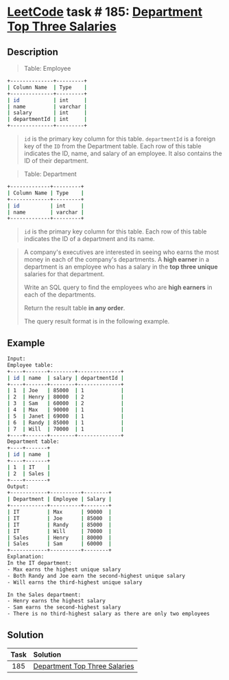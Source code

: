 # [LeetCode][leetcode] task # 185: [Department Top Three Salaries][task]

Description
-----------

> Table: Employee
```sh
+--------------+---------+
| Column Name  | Type    |
+--------------+---------+
| id           | int     |
| name         | varchar |
| salary       | int     |
| departmentId | int     |
+--------------+---------+
```
> `id` is the primary key column for this table.
> `departmentId` is a foreign key of the `ID` from the Department table.
> Each row of this table indicates the ID, name, and salary of an employee.
> It also contains the ID of their department.

> Table: Department
```sh
+-------------+---------+
| Column Name | Type    |
+-------------+---------+
| id          | int     |
| name        | varchar |
+-------------+---------+
```
> `id` is the primary key column for this table.
> Each row of this table indicates the ID of a department and its name.

> A company's executives are interested in seeing who earns the most money in each of the company's departments.
> A **high earner** in a department is an employee who has a salary in the **top three unique** salaries for that department.
> 
> Write an SQL query to find the employees who are **high earners** in each of the departments.
> 
> Return the result table **in any order**.
> 
> The query result format is in the following example.

Example
-------

```sh
Input: 
Employee table:
+----+-------+--------+--------------+
| id | name  | salary | departmentId |
+----+-------+--------+--------------+
| 1  | Joe   | 85000  | 1            |
| 2  | Henry | 80000  | 2            |
| 3  | Sam   | 60000  | 2            |
| 4  | Max   | 90000  | 1            |
| 5  | Janet | 69000  | 1            |
| 6  | Randy | 85000  | 1            |
| 7  | Will  | 70000  | 1            |
+----+-------+--------+--------------+
Department table:
+----+-------+
| id | name  |
+----+-------+
| 1  | IT    |
| 2  | Sales |
+----+-------+
Output: 
+------------+----------+--------+
| Department | Employee | Salary |
+------------+----------+--------+
| IT         | Max      | 90000  |
| IT         | Joe      | 85000  |
| IT         | Randy    | 85000  |
| IT         | Will     | 70000  |
| Sales      | Henry    | 80000  |
| Sales      | Sam      | 60000  |
+------------+----------+--------+
Explanation: 
In the IT department:
- Max earns the highest unique salary
- Both Randy and Joe earn the second-highest unique salary
- Will earns the third-highest unique salary

In the Sales department:
- Henry earns the highest salary
- Sam earns the second-highest salary
- There is no third-highest salary as there are only two employees
```

Solution
--------

| Task | Solution                                  |
|:----:|:------------------------------------------|
| 185  | [Department Top Three Salaries][solution] |


[leetcode]: <http://leetcode.com/>
[task]: <https://leetcode.com/problems/department-top-three-salaries/>
[solution]: <https://github.com/wellaxis/praxis-leetcode/blob/main/src/main/java/com/witalis/praxis/leetcode/task/h2/p185/option/Practice.java>
